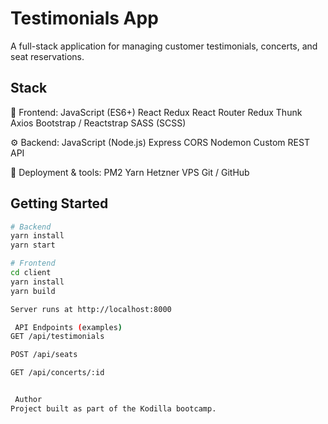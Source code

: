 # Testimonials App

A full-stack application for managing customer testimonials, concerts, and seat reservations.

##  Stack

🎯 Frontend:
JavaScript (ES6+)
React
Redux
React Router
Redux Thunk
Axios
Bootstrap / Reactstrap
SASS (SCSS)

⚙️ Backend:
JavaScript (Node.js)
Express
CORS
Nodemon
Custom REST API

🚀 Deployment & tools:
PM2
Yarn
Hetzner VPS
Git / GitHub

##  Getting Started

```bash
# Backend
yarn install
yarn start

# Frontend
cd client
yarn install
yarn build

Server runs at http://localhost:8000

 API Endpoints (examples)
GET /api/testimonials

POST /api/seats

GET /api/concerts/:id


 Author
Project built as part of the Kodilla bootcamp.
